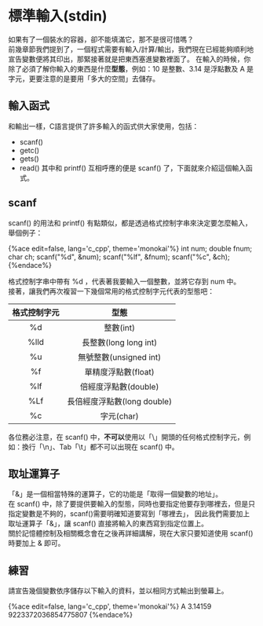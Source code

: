 # 標準輸入(stdin)
如果有了一個裝水的容器，卻不能填滿它，那不是很可惜嗎？  
前幾章節我們提到了，一個程式需要有輸入/計算/輸出，我們現在已經能夠順利地宣告變數便將其印出，那緊接著就是把東西塞進變數裡面了。
在輸入的時候，你除了必須了解你輸入的東西是什麼**型態**，例如：10 是整數、3.14 是浮點數及 A 是字元，更要注意的是要用「多大的空間」去儲存。  

## 輸入函式
和輸出一樣，C語言提供了許多輸入的函式供大家使用，包括：
- scanf()
- getc()
- gets()
- read()
其中和 printf() 互相呼應的便是 scanf() 了，下面就來介紹這個輸入函式。  

## scanf
scanf() 的用法和 printf() 有點類似，都是透過格式控制字串來決定要怎麼輸入，舉個例子：

{%ace edit=false, lang='c_cpp', theme='monokai'%}
int num;
double fnum;
char ch;
scanf("%d", &num);
scanf("%lf", &fnum);
scanf("%c", &ch);
{%endace%}

格式控制字串中帶有 %d ，代表著我要輸入一個整數，並將它存到 num 中。  
接著，讓我們再次複習一下幾個常用的格式控制字元代表的型態吧：

| 格式控制字元 |           型態           |
|:----------:|:-----------------------:|
| %d         | 整數(int)                |
| %lld       | 長整數(long long int)     |
| %u         | 無號整數(unsigned int)    |
| %f         | 單精度浮點數(float)        |
| %lf        | 倍經度浮點數(double)       |
| %Lf        | 長倍經度浮點數(long double)|
| %c         | 字元(char)               |


各位務必注意，在 scanf() 中，**不可以**使用以「\\」開頭的任何格式控制字元，例如：換行「\\n」、Tab「\\t」都不可以出現在 scanf() 中。

## 取址運算子
「&」是一個相當特殊的運算子，它的功能是「取得一個變數的地址」。  
在 scanf() 中，除了要提供要輸入的型態，同時也要指定他要存到哪裡去，但是只指定變數是不夠的，scanf()需要明確知道要寫到「哪裡去」，
因此我們需要加上取址運算子「&」，讓 scanf() 直接將輸入的東西寫到指定位置上。  
關於記憶體控制及相關概念會在之後再詳細講解，現在大家只要知道使用 scanf() 時要加上 & 即可。  

## 練習
請宣告幾個變數依序儲存以下輸入的資料，並以相同方式輸出到螢幕上。  

{%ace edit=false, lang='c_cpp', theme='monokai'%}
A
3.14159
9223372036854775807
{%endace%}
